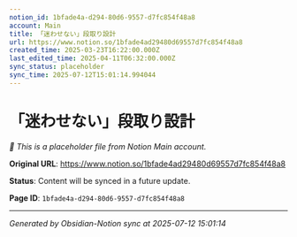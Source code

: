 ```yaml
---
notion_id: 1bfade4a-d294-80d6-9557-d7fc854f48a8
account: Main
title: 「迷わせない」段取り設計
url: https://www.notion.so/1bfade4ad29480d69557d7fc854f48a8
created_time: 2025-03-23T16:22:00.000Z
last_edited_time: 2025-04-11T06:32:00.000Z
sync_status: placeholder
sync_time: 2025-07-12T15:01:14.994044
---
```


# 「迷わせない」段取り設計

*🔄 This is a placeholder file from Notion Main account.*

**Original URL**: https://www.notion.so/1bfade4ad29480d69557d7fc854f48a8

**Status**: Content will be synced in a future update.

**Page ID**: `1bfade4a-d294-80d6-9557-d7fc854f48a8`

---

*Generated by Obsidian-Notion sync at 2025-07-12 15:01:14*
